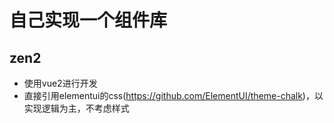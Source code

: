 # 自己实现一个组件库

## zen2
- 使用vue2进行开发
- 直接引用elementui的css(https://github.com/ElementUI/theme-chalk)，以实现逻辑为主，不考虑样式